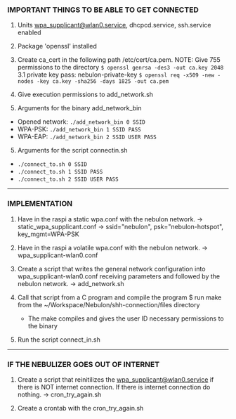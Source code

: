 ### IMPORTANT THINGS TO BE ABLE TO GET CONNECTED

1. Units wpa_supplicant@wlan0.service, dhcpcd.service, ssh.service enabled
     
2. Package 'openssl' installed

3. Create ca_cert in the following path /etc/cert/ca.pem. NOTE: Give 755 permissions to the directory
   ``` $ openssl genrsa -des3 -out ca.key 2048 ``` 
   3.1 private key pass: nebulon-private-key
   ``` $ openssl req -x509 -new -nodes -key ca.key -sha256 -days 1825 -out ca.pem ```

3. Give execution permissions to add_network.sh

4. Arguments for the binary add_network_bin

  - Opened network: ``` ./add_network_bin 0 SSID ```
  - WPA-PSK: ``` ./add_network_bin 1 SSID PASS ```
  - WPA-EAP: ``` ./add_network_bin 2 SSID USER PASS ```

5. Arguments for the script connectin.sh

  - ``` ./connect_to.sh 0 SSID ```
  - ``` ./connect_to.sh 1 SSID PASS ```
  - ``` ./connect_to.sh 2 SSID USER PASS ```
  
----------------------------

### IMPLEMENTATION

1. Have in the raspi a static wpa.conf with the nebulon network.
   -> static_wpa_supplicant.conf
   -> ssid="nebulon", psk="nebulon-hotspot", key_mgmt=WPA-PSK
   
2. Have in the raspi a volatile wpa.conf with the nebulon network.
   -> wpa_supplicant-wlan0.conf

3. Create a script that writes the general network configuration into
   wpa_supplicant-wlan0.conf receiving parameters and followed by the nebulon
   network.
   -> add_network.sh

4. Call that script from a C program and compile the program
   $ run make from the ~/Workspace/Nebulon/shh-connection/files directory
   
   - The make compiles and gives the user ID necessary permissions to the binary

5. Run the script connect_in.sh

---------------------------

### IF THE NEBULIZER GOES OUT OF INTERNET

1. Create a script that reinitilizes the wpa_supplicant@wlan0.service if there is
   NOT internet connection. If there is internet connection do nothing.
   -> cron_try_again.sh

2. Create a crontab with the cron_try_again.sh
